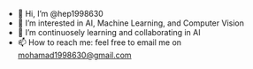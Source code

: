 - 👋 Hi, I’m @hep1998630
- 👀 I’m interested in AI, Machine Learning, and Computer Vision
- 🌱 I’m continuosely learning and collaborating in AI
- 📫 How to reach me: feel free to email me on mohamad1998630@gmail.com

<!---
hep1998630/hep1998630 is a ✨ special ✨ repository because its `README.md` (this file) appears on your GitHub profile.
You can click the Preview link to take a look at your changes.
--->
